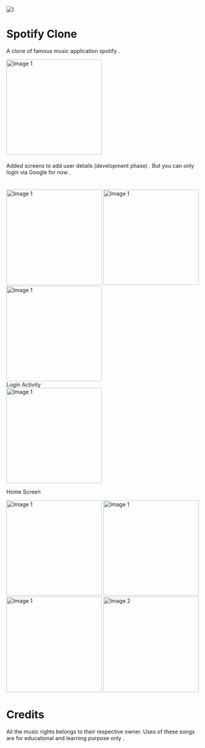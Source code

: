 
![l](https://github.com/harsh-kumar-tomar/Spotify/assets/114944825/26e5d6c4-bba9-46cb-b131-8014279c64ba)


<h1>Spotify Clone</h1>

A clone of famous music application spotify .
<!-- Wrap the images in a div with a class for styling -->

<img src="https://github.com/harsh-kumar-tomar/Spotify/assets/114944825/0812a0ca-248d-491f-8053-3504b434fece" alt="Image 1" width="250">
<Br>
<!-- Log in screen -->
<div style="padding: 20px 0;">
Added screens to add user details (development phase) . But you can only login via Google for now .
</div>
<br>

<img src="https://github.com/harsh-kumar-tomar/Spotify/assets/114944825/bbb8f163-7243-4ac1-ac23-abfcf623d1f0" alt="Image 1" width="250">

<img src="https://github.com/harsh-kumar-tomar/Spotify/assets/114944825/9ea60371-effc-49f5-b30e-bc9900f7ff59" alt="Image 1" width="250">

<img src="https://github.com/harsh-kumar-tomar/Spotify/assets/114944825/468dc46b-f25a-4670-abfc-dd0c9dee7839" alt="Image 1" width="250">

<br/>
Login Activity
<br>

<img src="https://github.com/harsh-kumar-tomar/Spotify/assets/114944825/85afc70e-95a9-4559-a665-76afb13e873d" alt="Image 1" width="250">

Home Screen
<div>

<img src="https://github.com/harsh-kumar-tomar/Spotify/assets/114944825/3418eaf1-08e1-4648-919b-17dd5a13bb21" alt="Image 1" width="250">
<img src="https://github.com/harsh-kumar-tomar/Spotify/assets/114944825/5b142a52-2609-41ba-88fb-f634e0c2377e" alt="Image 1" width="250">


<img src="https://github.com/harsh-kumar-tomar/Spotify/assets/114944825/6dd1782d-2ded-4c3c-8ec1-cb0596829916" alt="Image 1" width="250">

<img src="https://github.com/harsh-kumar-tomar/Spotify/assets/114944825/9497d407-6d0e-4594-86c3-62eba831ea81" alt="Image 2" width="250">


<h1>Credits</h1>
All the music rights belongs to their respective owner. Uses of these songs are for educational and learning purpose only .
